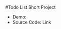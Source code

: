 #Todo List Short Project

- Demo: <a src="https://gyazo.com/6d924ba713c71e8633aee3ead8463051"></a>
- Source Code: <a src="https://github.com/RyanTren/JavaScript-Learning/tree/main/to-do%20list%20project">Link</a>
